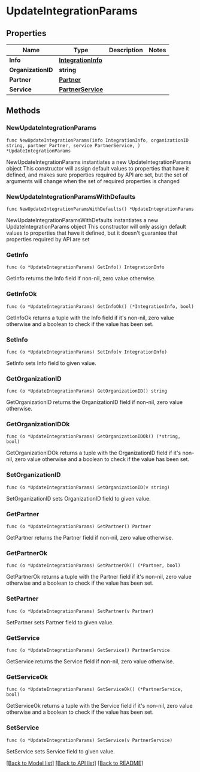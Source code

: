 # UpdateIntegrationParams

## Properties

Name | Type | Description | Notes
------------ | ------------- | ------------- | -------------
**Info** | [**IntegrationInfo**](IntegrationInfo.md) |  | 
**OrganizationID** | **string** |  | 
**Partner** | [**Partner**](Partner.md) |  | 
**Service** | [**PartnerService**](PartnerService.md) |  | 

## Methods

### NewUpdateIntegrationParams

`func NewUpdateIntegrationParams(info IntegrationInfo, organizationID string, partner Partner, service PartnerService, ) *UpdateIntegrationParams`

NewUpdateIntegrationParams instantiates a new UpdateIntegrationParams object
This constructor will assign default values to properties that have it defined,
and makes sure properties required by API are set, but the set of arguments
will change when the set of required properties is changed

### NewUpdateIntegrationParamsWithDefaults

`func NewUpdateIntegrationParamsWithDefaults() *UpdateIntegrationParams`

NewUpdateIntegrationParamsWithDefaults instantiates a new UpdateIntegrationParams object
This constructor will only assign default values to properties that have it defined,
but it doesn't guarantee that properties required by API are set

### GetInfo

`func (o *UpdateIntegrationParams) GetInfo() IntegrationInfo`

GetInfo returns the Info field if non-nil, zero value otherwise.

### GetInfoOk

`func (o *UpdateIntegrationParams) GetInfoOk() (*IntegrationInfo, bool)`

GetInfoOk returns a tuple with the Info field if it's non-nil, zero value otherwise
and a boolean to check if the value has been set.

### SetInfo

`func (o *UpdateIntegrationParams) SetInfo(v IntegrationInfo)`

SetInfo sets Info field to given value.


### GetOrganizationID

`func (o *UpdateIntegrationParams) GetOrganizationID() string`

GetOrganizationID returns the OrganizationID field if non-nil, zero value otherwise.

### GetOrganizationIDOk

`func (o *UpdateIntegrationParams) GetOrganizationIDOk() (*string, bool)`

GetOrganizationIDOk returns a tuple with the OrganizationID field if it's non-nil, zero value otherwise
and a boolean to check if the value has been set.

### SetOrganizationID

`func (o *UpdateIntegrationParams) SetOrganizationID(v string)`

SetOrganizationID sets OrganizationID field to given value.


### GetPartner

`func (o *UpdateIntegrationParams) GetPartner() Partner`

GetPartner returns the Partner field if non-nil, zero value otherwise.

### GetPartnerOk

`func (o *UpdateIntegrationParams) GetPartnerOk() (*Partner, bool)`

GetPartnerOk returns a tuple with the Partner field if it's non-nil, zero value otherwise
and a boolean to check if the value has been set.

### SetPartner

`func (o *UpdateIntegrationParams) SetPartner(v Partner)`

SetPartner sets Partner field to given value.


### GetService

`func (o *UpdateIntegrationParams) GetService() PartnerService`

GetService returns the Service field if non-nil, zero value otherwise.

### GetServiceOk

`func (o *UpdateIntegrationParams) GetServiceOk() (*PartnerService, bool)`

GetServiceOk returns a tuple with the Service field if it's non-nil, zero value otherwise
and a boolean to check if the value has been set.

### SetService

`func (o *UpdateIntegrationParams) SetService(v PartnerService)`

SetService sets Service field to given value.



[[Back to Model list]](../README.md#documentation-for-models) [[Back to API list]](../README.md#documentation-for-api-endpoints) [[Back to README]](../README.md)


